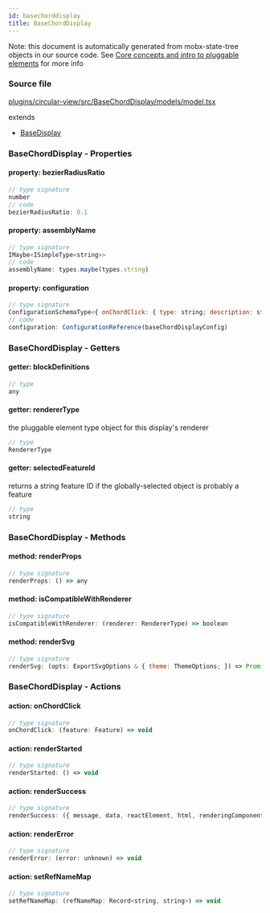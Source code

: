 ```yaml
---
id: basechorddisplay
title: BaseChordDisplay
---
```


Note: this document is automatically generated from mobx-state-tree objects in
our source code. See
[Core concepts and intro to pluggable elements](/docs/developer_guide/) for more
info

### Source file

[plugins/circular-view/src/BaseChordDisplay/models/model.tsx](https://github.com/GMOD/jbrowse-components/blob/main/plugins/circular-view/src/BaseChordDisplay/models/model.tsx)

extends

- [BaseDisplay](../basedisplay)

### BaseChordDisplay - Properties

#### property: bezierRadiusRatio

```js
// type signature
number
// code
bezierRadiusRatio: 0.1
```

#### property: assemblyName

```js
// type signature
IMaybe<ISimpleType<string>>
// code
assemblyName: types.maybe(types.string)
```

#### property: configuration

```js
// type signature
ConfigurationSchemaType<{ onChordClick: { type: string; description: string; defaultValue: boolean; contextVariable: string[]; }; }, ConfigurationSchemaOptions<undefined, "displayId">>
// code
configuration: ConfigurationReference(baseChordDisplayConfig)
```

### BaseChordDisplay - Getters

#### getter: blockDefinitions

```js
// type
any
```

#### getter: rendererType

the pluggable element type object for this display's renderer

```js
// type
RendererType
```

#### getter: selectedFeatureId

returns a string feature ID if the globally-selected object is probably a
feature

```js
// type
string
```

### BaseChordDisplay - Methods

#### method: renderProps

```js
// type signature
renderProps: () => any
```

#### method: isCompatibleWithRenderer

```js
// type signature
isCompatibleWithRenderer: (renderer: RendererType) => boolean
```

#### method: renderSvg

```js
// type signature
renderSvg: (opts: ExportSvgOptions & { theme: ThemeOptions; }) => Promise<Element>
```

### BaseChordDisplay - Actions

#### action: onChordClick

```js
// type signature
onChordClick: (feature: Feature) => void
```

#### action: renderStarted

```js
// type signature
renderStarted: () => void
```

#### action: renderSuccess

```js
// type signature
renderSuccess: ({ message, data, reactElement, html, renderingComponent, }: { message: string; data: any; html: string; reactElement: React.ReactElement; renderingComponent: React.ComponentType<any>; }) => void
```

#### action: renderError

```js
// type signature
renderError: (error: unknown) => void
```

#### action: setRefNameMap

```js
// type signature
setRefNameMap: (refNameMap: Record<string, string>) => void
```

